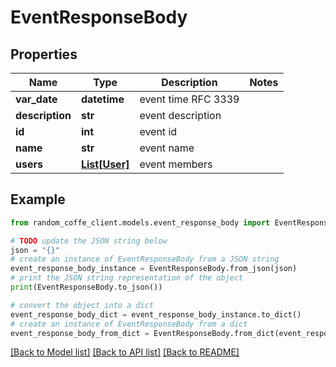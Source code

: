 # EventResponseBody


## Properties

Name | Type | Description | Notes
------------ | ------------- | ------------- | -------------
**var_date** | **datetime** | event time RFC 3339 | 
**description** | **str** | event description | 
**id** | **int** | event id | 
**name** | **str** | event name | 
**users** | [**List[User]**](User.md) | event members | 

## Example

```python
from random_coffe_client.models.event_response_body import EventResponseBody

# TODO update the JSON string below
json = "{}"
# create an instance of EventResponseBody from a JSON string
event_response_body_instance = EventResponseBody.from_json(json)
# print the JSON string representation of the object
print(EventResponseBody.to_json())

# convert the object into a dict
event_response_body_dict = event_response_body_instance.to_dict()
# create an instance of EventResponseBody from a dict
event_response_body_from_dict = EventResponseBody.from_dict(event_response_body_dict)
```
[[Back to Model list]](../README.md#documentation-for-models) [[Back to API list]](../README.md#documentation-for-api-endpoints) [[Back to README]](../README.md)


